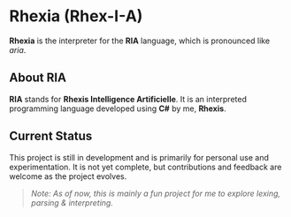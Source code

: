 # Rhexia (Rhex-I-A)

**Rhexia** is the interpreter for the **RIA** language, which is pronounced like *aria*.

## About RIA

**RIA** stands for **Rhexis Intelligence Artificielle**. 
It is an interpreted programming language developed using **C#** by me, **Rhexis**.

## Current Status

This project is still in development and is primarily for personal use and experimentation. It is not yet complete, but contributions and feedback are welcome as the project evolves.

> *Note: As of now, this is mainly a fun project for me to explore lexing, parsing & interpreting.*
